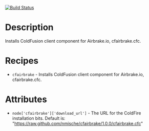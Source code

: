 [![Build Status](https://secure.travis-ci.org/nmische/chef-cfairbrake.png)](http://travis-ci.org/nmische/chef-cfairbrake)


Description
===========

Installs ColdFusion client component for Airbrake.io, cfairbrake.cfc.

Recipes
=======
  
  * `cfairbrake` - Installs ColdFusion client component for Airbrake.io, cfairbrake.cfc.


Attributes
=============

  * `node['cfairbrake']['download_url']` - The URL for the ColdFire installation bits. Default is: "https://raw.github.com/nmische/cfairbrake/1.0.0/cfairbrake.cfc"
  